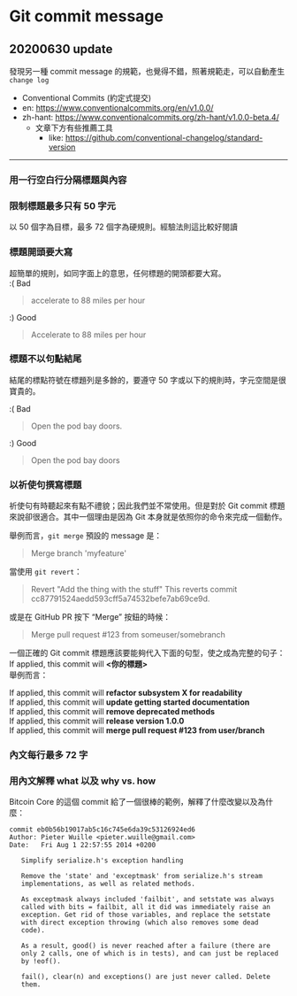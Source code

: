 #  Git commit message

## 20200630 update
發現另一種 commit message 的規範，也覺得不錯，照著規範走，可以自動產生 `change log`
- Conventional Commits (約定式提交)
- en: https://www.conventionalcommits.org/en/v1.0.0/
- zh-hant: https://www.conventionalcommits.org/zh-hant/v1.0.0-beta.4/
  - 文章下方有些推薦工具
    - like: https://github.com/conventional-changelog/standard-version
--------------------------------------------------------

### 用一行空白行分隔標題與內容
### 限制標題最多只有 50 字元
 以 50 個字為目標，最多 72 個字為硬規則。經驗法則這比較好閱讀
### 標題開頭要大寫
超簡單的規則，如同字面上的意思，任何標題的開頭都要大寫。  
:( Bad  
> accelerate to 88 miles per hour  

:) Good  
> Accelerate to 88 miles per hour  

### 標題不以句點結尾
結尾的標點符號在標題列是多餘的，要遵守 50 字或以下的規則時，字元空間是很寶貴的。

:( Bad  
> Open the pod bay doors. 

:) Good  
> Open the pod bay doors  

### 以祈使句撰寫標題
祈使句有時聽起來有點不禮貌；因此我們並不常使用。但是對於 Git commit 標題來說卻很適合。其中一個理由是因為 Git 本身就是依照你的命令來完成一個動作。

舉例而言，`git merge` 預設的 message 是：
> Merge branch 'myfeature'

當使用 `git revert`：
> Revert "Add the thing with the stuff"
> This reverts commit cc87791524aedd593cff5a74532befe7ab69ce9d.

或是在 GitHub PR 按下 “Merge” 按鈕的時候：
> Merge pull request #123 from someuser/somebranch

一個正確的 Git commit 標題應該要能夠代入下面的句型，使之成為完整的句子：  
If applied, this commit will **<你的標題>**  
舉例而言：  

If applied, this commit will **refactor subsystem X for readability**  
If applied, this commit will **update getting started documentation**  
If applied, this commit will **remove deprecated methods**  
If applied, this commit will **release version 1.0.0**  
If applied, this commit will **merge pull request #123 from user/branch**  

### 內文每行最多 72 字
### 用內文解釋 what 以及 why vs. how

Bitcoin Core 的這個 commit 給了一個很棒的範例，解釋了什麼改變以及為什麼：
```
commit eb0b56b19017ab5c16c745e6da39c53126924ed6
Author: Pieter Wuille <pieter.wuille@gmail.com>
Date:   Fri Aug 1 22:57:55 2014 +0200
 
   Simplify serialize.h's exception handling
 
   Remove the 'state' and 'exceptmask' from serialize.h's stream
   implementations, as well as related methods.
 
   As exceptmask always included 'failbit', and setstate was always
   called with bits = failbit, all it did was immediately raise an
   exception. Get rid of those variables, and replace the setstate
   with direct exception throwing (which also removes some dead
   code).
 
   As a result, good() is never reached after a failure (there are
   only 2 calls, one of which is in tests), and can just be replaced
   by !eof().
 
   fail(), clear(n) and exceptions() are just never called. Delete
   them.
```